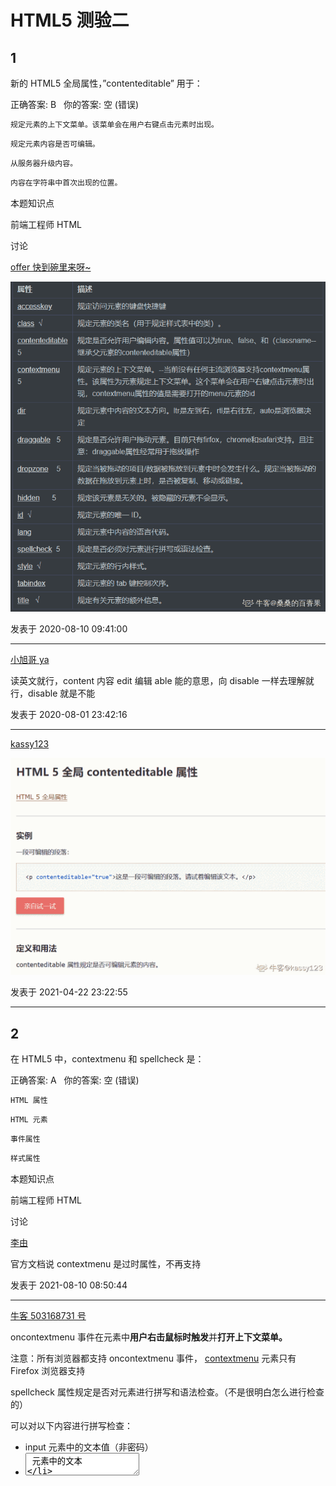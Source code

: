 # HTML5 测验二

## 1

新的 HTML5 全局属性，”contenteditable” 用于：

正确答案: B   你的答案: 空 (错误)

```cpp
规定元素的上下文菜单。该菜单会在用户右键点击元素时出现。
```

```cpp
规定元素内容是否可编辑。
```

```cpp
从服务器升级内容。
```

```cpp
内容在字符串中首次出现的位置。
```

本题知识点

前端工程师 HTML

讨论

[offer 快到碗里来呀~](https://www.nowcoder.com/profile/473630826)

![](img/0c881b14a76df652ebf8526d165f28a8.png)

发表于 2020-08-10 09:41:00

* * *

[小旭哥 ya](https://www.nowcoder.com/profile/245063143)

读英文就行，content 内容 edit 编辑 able 能的意思，向 disable 一样去理解就行，disable 就是不能

发表于 2020-08-01 23:42:16

* * *

[kassy123](https://www.nowcoder.com/profile/53666460)

![](img/92d44cc73d8e75a571795730230e354e.png)

发表于 2021-04-22 23:22:55

* * *

## 2

在 HTML5 中，contextmenu 和 spellcheck 是：

正确答案: A   你的答案: 空 (错误)

```cpp
HTML 属性
```

```cpp
HTML 元素
```

```cpp
事件属性
```

```cpp
样式属性
```

本题知识点

前端工程师 HTML

讨论

[李由](https://www.nowcoder.com/profile/246541022)

官方文档说 contextmenu 是过时属性，不再支持

发表于 2021-08-10 08:50:44

* * *

[牛客 503168731 号](https://www.nowcoder.com/profile/503168731)

oncontextmenu 事件在元素中**用户右击鼠标时触发**并**打开上下文菜单。**

注意：所有浏览器都支持 oncontextmenu 事件， [contextmenu](https://www.runoob.com/tags/att-global-contextmenu.html) 元素只有 Firefox 浏览器支持

spellcheck 属性规定是否对元素进行拼写和语法检查。（不是很明白怎么进行检查的）

可以对以下内容进行拼写检查：

*   input 元素中的文本值（非密码）
*   <textarea> 元素中的文本
*   可编辑元素中的文本

发表于 2020-09-13 18:08:35

* * *

[kassy123](https://www.nowcoder.com/profile/53666460)

spellcheck 属性规定是否对元素内容进行拼写检查。contextmenu 属性规定了元素的上下文菜单。当用户右击元素时将显示上下文菜单。 

发表于 2021-05-06 19:27:22

* * *

## 3

在 HTML5 中，您能够直接将 SVG 元素嵌入 HTML 页面中。

正确答案: A   你的答案: 空 (错误)

```cpp
正确
```

```cpp
错误
```

本题知识点

前端工程师 HTML

讨论

[牛客 973162693 号](https://www.nowcoder.com/profile/973162693)

SVG—可缩放矢量图片。1、文件小 2、放大缩小不会失真

发表于 2021-08-21 17:56:33

* * *

[大头喝水](https://www.nowcoder.com/profile/925607368)

SVG 文件可通过以下标签嵌入 HTML 文档：<embed> 、<object> 或者 </object>

发表于 2021-07-05 23:24:13

* * *

[编程牛人](https://www.nowcoder.com/profile/806494251)

svg 查看

发表于 2020-08-09 06:47:02

* * *

## 4

由 SVG 定义的图形是什么格式的？

正确答案: C   你的答案: 空 (错误)

```cpp
CSS
```

```cpp
HTML
```

```cpp
XML
```

本题知识点

前端工程师

## 5

HTML5 中的 <canvas> 元素用于：

正确答案: C   你的答案: 空 (错误)

```cpp
显示数据库记录
```

```cpp
操作 MySQL 中的数据
```

```cpp
绘制图形
```

```cpp
创建可拖动的元素
```

本题知识点

前端工程师 HTML

讨论

[WEBJ2EE](https://www.nowcoder.com/profile/3930151)

C,  canvas 是对 flash 的回应，原生直接支持绘图

发表于 2019-12-22 12:50:37

* * *

[honng](https://www.nowcoder.com/profile/633961032)

打个广告哈：疫情期间我做了一个微信小程序 【头像贴纸加文字】，可以给头像加口罩，国旗，圣诞帽，主要就是用到了 canvas 。

编辑于 2020-12-26 12:34:01

* * *

## 6

哪个 HTML5 内建对象用于在画布上绘制？

正确答案: B   你的答案: 空 (错误)

```cpp
getContent
```

```cpp
getContext
```

```cpp
getGraphics
```

```cpp
getCanvas
```

本题知识点

前端工程师 HTML CSS

讨论

[陈仙生](https://www.nowcoder.com/profile/751972961)

getContext 用于在画布上绘制

发表于 2020-08-09 20:16:07

* * *

[一路向北北北北北](https://www.nowcoder.com/profile/388315320)

A、C、D 不存在 HTML5，js 方法中
getContext() 方法返回一个用于在画布上绘图的环境。

语法

```cpp
Canvas.getContext(*contextID*)
```

参数

参数 *contextID* 指定了您想要在画布上绘制的类型。当前唯一的合法值是 "2d"，它指定了二维绘图，并且导致这个方法返回一个环境对象，该对象导出一个二维绘图 API。

提示：在未来，如果 <canvas> 标签扩展到支持 3D 绘图，getContext() 方法可能允许传递一个 "3d" 字符串参数。

返回值

一个 CanvasRenderingContext2D 对象，使用它可以绘制到 Canvas 元素中。

描述

返回一个表示用来绘制的环境类型的环境。其本意是要为不同的绘制类型（2 维、3 维）提供不同的环境。当前，唯一支持的是 "2d"，它返回一个 CanvasRenderingContext2D 对象，该对象实现了一个画布所使用的大多数方法。

发表于 2021-08-18 16:56:06

* * *

[牛客 880165738 号](https://www.nowcoder.com/profile/880165738)

答案： 选 B1、getContent ： 获取内容

2、getContext：返回一个用于在画布上绘图的环境。

3、request.getContextPath()可以返回当前页面所在的应用的名字;

getGraphics：Java 里面的方法。public Graphics getGraphics()。为组件创建一个图形上下文。如果组件当前是不可显示的，则此方法返回 null。
public void paint(Graphics g)绘制此组件。

4、Canvas 对象的方法就是 getContext()

发表于 2021-09-10 14:38:38

* * *

## 7

在 HTML5 中，哪个属性用于规定输入字段是必填的？

正确答案: A   你的答案: 空 (错误)

```cpp
required
```

```cpp
formvalidate
```

```cpp
validate
```

```cpp
placeholder
```

本题知识点

前端工程师 HTML CSS

讨论

[Jnim](https://www.nowcoder.com/profile/509820987)

required 属性规定必需在提交表单之前填写输入字段。 placeholder 属性规定可描述输入 <input> 字段预期值的简短的提示信息 。上面两个属性都属于 input 标签没找到 formvalidate 和 validate 属性，只有 formnovalidate 属性表示表单验证

发表于 2020-08-11 17:02:11

* * *

[德志](https://www.nowcoder.com/profile/974371261)

只看正确答案不是学习。详细连接：[`developer.mozilla.org/zh-CN/docs/Learn/Forms`](https://www.php.cn/blog/detail/24337.html)常用：required：input 输入必填
placeholder ：可描述输入 <input> 字段预期值的简短的提示信息
pattern：正则验证
autocomplete：自动填充
novalidate：当提交表单时不对其进行验证

发表于 2022-03-03 14:46:30

* * *

[alien13](https://www.nowcoder.com/profile/946294517)

表单属性 required 属性是一个布尔属性该属性规定必须在提交之前填写输入域，不能为空 formnovalidate 属性是一个布尔属性该属性描述了 input 元素在表单提交时无需被验证 placeholder 属性提供一种提示，描述输入域所期待的值

发表于 2021-09-24 01:49:34

* * *

## 8

哪种输入类型定义滑块控件？

正确答案: D   你的答案: 空 (错误)

```cpp
search
```

```cpp
controls
```

```cpp
slider
```

```cpp
range
```

本题知识点

前端工程师 HTML CSS

讨论

[yuakri](https://www.nowcoder.com/profile/839566553)

| button | 定义可点击的按钮（大多与 JavaScript 使用来启动脚本） |
| checkbox | 定义复选框。 |
| color | 定义拾色器。 |
| date | 定义日期字段（带有 calendar 控件） |
| datetime | 定义日期字段（带有 calendar 和 time 控件） |
| datetime-local | 定义日期字段（带有 calendar 和 time 控件） |
| month | 定义日期字段的月（带有 calendar 控件） |
| week | 定义日期字段的周（带有 calendar 控件） |
| time | 定义日期字段的时、分、秒（带有 time 控件） |
| email | 定义用于 e-mail 地址的文本字段 |
| file | 定义输入字段和 "浏览..." 按钮，供文件上传 |
| hidden | 定义隐藏输入字段 |
| image | 定义图像作为提交按钮 |
| number | 定义带有 spinner 控件的数字字段 |
| password | 定义密码字段。字段中的字符会被遮蔽。 |
| radio | 定义单选按钮。 |
| range | 定义带有 slider 控件的数字字段。 |
| reset | 定义重置按钮。重置按钮会将所有表单字段重置为初始值。 |
| search | 定义用于搜索的文本字段。 |
| submit | 定义提交按钮。提交按钮向服务器发送数据。 |
| tel | 定义用于电话号码的文本字段。 |
| text | 默认。定义单行输入字段，用户可在其中输入文本。默认是 20 个字符。 |
| url | 定义用于 URL 的文本字段。 |

发表于 2020-08-04 13:45:03

* * *

[Northnofear](https://www.nowcoder.com/profile/800232704)

Input 类型 - range

range 类型用于应该包含一定范围内数字值的输入域。

range 类型显示为滑动条。

您还能够设定对所接受的数字的限定：

实例

```cpp
<input type="range" name="points" min="1" max="10" />
```

编辑于 2020-08-25 18:26:48

* * *

[牛客 950397400 号](https://www.nowcoder.com/profile/950397400)

button    定义可点击的按钮（大多与 JavaScript 使用来启动脚本）
checkbox    定义复选框。
color    定义拾色器。
date    定义日期字段（带有 calendar 控件）
datetime    定义日期字段（带有 calendar 和 time 控件）
datetime-local    定义日期字段（带有 calendar 和 time 控件）
month    定义日期字段的月（带有 calendar 控件）
week    定义日期字段的周（带有 calendar 控件）
time    定义日期字段的时、分、秒（带有 time 控件）
email    定义用于 e-mail 地址的文本字段
file    定义输入字段和 "浏览..." 按钮，供文件上传
hidden    定义隐藏输入字段
image    定义图像作为提交按钮
number    定义带有 spinner 控件的数字字段
password    定义密码字段。字段中的字符会被遮蔽。
radio    定义单选按钮。
range    定义带有 slider 控件的数字字段。
reset    定义重置按钮。重置按钮会将所有表单字段重置为初始值。
search    定义用于搜索的文本字段。
submit    定义提交按钮。提交按钮向服务器发送数据。
tel    定义用于电话号码的文本字段。
text    默认。定义单行输入字段，用户可在其中输入文本。默认是 20 个字符。
url    定义用于 URL 的文本字段。

发表于 2021-05-03 12:40:40

* * *

## 9

哪种输入类型用于定义周和年控件（无时区）？

正确答案: B   你的答案: 空 (错误)

```cpp
date
```

```cpp
week
```

```cpp
year
```

本题知识点

前端工程师 HTML CSS

讨论

[牛客 445252366 号](https://www.nowcoder.com/profile/445252366)

date 选取日、月、年 month 选取月和年 week 选取周和年 time 选取时间（小时和分钟）

发表于 2020-09-08 10:28:44

* * *

[jexica](https://www.nowcoder.com/profile/554037988)

HTML5 拥有多个新的表单输入类型：
参考：[`www.runoob.com/html/html5-form-input-types.html`](https://www.runoob.com/html/html5-form-input-types.html)

发表于 2021-03-22 21:43:03

* * *

[16 级老腊肉](https://www.nowcoder.com/profile/955823416)

把最小单位作为底层就是，日月年选日，月年选月，周年选周

发表于 2022-03-17 19:57:20

* * *

## 10

哪个 HTML5 元素用于显示已知范围内的标量测量？

正确答案: D   你的答案: 空 (错误)

```cpp
<gauge>
```

```cpp
<range>
```

```cpp
<measure>
```

```cpp
<meter>
```

本题知识点

前端工程师 HTML CSS

讨论

[一个找实习的孩子](https://www.nowcoder.com/profile/938210031)

<meter> 标签定义已知范围或分数值内的标量测量。也被称为 gauge（尺度）。

例子：磁盘用量、查询结果的相关性，等等。

注释：<meter> 标签不应用于指示进度（在进度条中）。如果标记进度条，请使用 <progress> 标签。

发表于 2020-10-14 20:42:24

* * *

[cell_](https://www.nowcoder.com/profile/1621100)

a,c 标签不存在。 meter 标签类似于进度条，按百分比显示。 input 的 type 属性可以设置为 range，范围可调。

发表于 2020-09-20 00:41:25

* * *

[超级高手](https://www.nowcoder.com/profile/688046579)

不知道怎么传图，这是一个像进度条一样的标签 ‖‖‖‖‖‖‖‖‖‖‖‖‖‖‖‖‖‖‖‖‖‖‖‖_________________________ 酱紫

发表于 2020-09-13 22:28:38

* * *